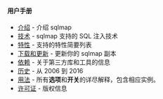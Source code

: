 #### 用户手册

* [介绍](./Introduction.html) - 介绍 sqlmap
* [技术](./Techniques.html) - sqlmap 支持的 SQL 注入技术
* [特性](./Features.html) - 支持的特性简要列表
* [下载和更新](./Download-and-update.html) - 更新你的 sqlmap 副本
* [依赖](./Dependencies.html) - 关于第三方库和工具的信息
* [历史](./History.html) - 从 2006 到 2016
* [用法](./Usage/Usage.html) - 所有**选项**和**开关**的详尽解释，包含相应实例。
* [许可证](./License.html) - 版权信息
